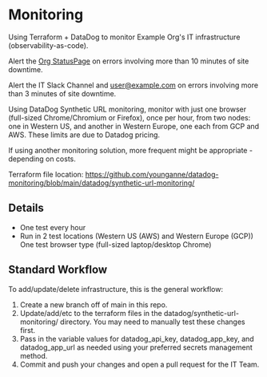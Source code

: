 # Monitoring

Using Terraform + DataDog to monitor Example Org's IT infrastructure (observability-as-code).

Alert the [Org StatusPage](https://example.statuspage.io/) on errors involving more than 10 minutes of site downtime.

Alert the IT Slack Channel and user@example.com on errors involving more than 3 minutes of site downtime.

Using DataDog Synthetic URL monitoring, monitor with just one browser (full-sized Chrome/Chromium or Firefox), once per hour, from two nodes: one in Western US, and another in Western Europe, one each from GCP and AWS. These limits are due to Datadog pricing.

If using another monitoring solution, more frequent might be appropriate - depending on costs.

Terraform file location: https://github.com/younganne/datadog-monitoring/blob/main/datadog/synthetic-url-monitoring/

## Details

* One test every hour
* Run in 2 test locations (Western US (AWS) and Western Europe (GCP))
One test browser type (full-sized laptop/desktop Chrome)

## Standard Workflow

To add/update/delete infrastructure, this is the general workflow:

1. Create a new branch off of main in this repo.
2. Update/add/etc to the terraform files in the datadog/synthetic-url-monitoring/ directory. You may need to manually test these changes first.
3. Pass in the variable values for datadog_api_key, datadog_app_key, and datadog_app_url as needed using your preferred secrets management method.
4. Commit and push your changes and open a pull request for the IT Team.
